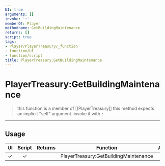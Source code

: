```yaml
---
UI: true
arguments: []
invoke: ':'
memberOf: Player
methodname: GetBuildingMaintenance
returns: []
script: true
tags:
- Player/PlayerTreasury/_function
- function/UI
- function/script
title: PlayerTreasury.GetBuildingMaintenance
---
```

# PlayerTreasury:GetBuildingMaintenance
> this function is a member of [[PlayerTreasury]]
> this method expects an implicit "self" argument. invoke it with `:`
-----
## Usage
|  UI | Script | Returns | Function | Arguments |
|:---:|:------:|-------:|:--------:|:---------|
|✓|✓||PlayerTreasury:GetBuildingMaintenance||
